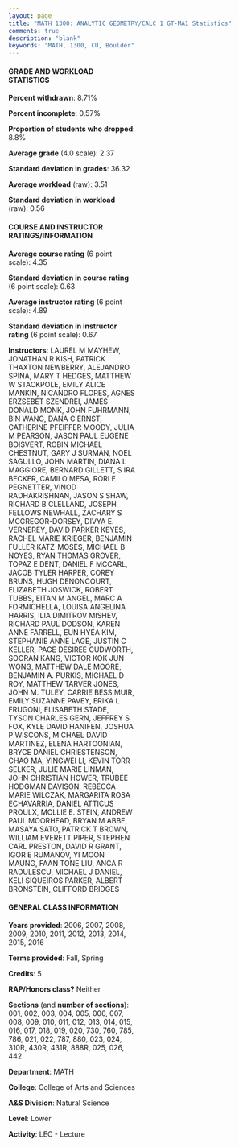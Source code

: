 ```yaml
---
layout: page
title: "MATH 1300: ANALYTIC GEOMETRY/CALC 1 GT-MA1 Statistics"
comments: true
description: "blank"
keywords: "MATH, 1300, CU, Boulder"
--- 
```

<head>
<script src="https://ajax.googleapis.com/ajax/libs/jquery/2.1.3/jquery.min.js"></script>
<script src="https://dl.dropboxusercontent.com/s/pc42nxpaw1ea4o9/highcharts.js?dl=0"></script>
<!-- <script src="../assets/js/highcharts.js"></script> -->
<style type="text/css">@font-face {
	font-family: "Bebas Neue";
	src: url(https://www.filehosting.org/file/details/544349/BebasNeue%20Regular.otf) format("opentype");
	}
	h1.Bebas { 
		font-family: "Bebas Neue", Verdana, Tahoma;
	}
</style>
</head>
<body>
	<div id="container" style="float: right; width: 45%; height: 88%; margin-left: 2.5%; margin-right: 2.5%;"></div>
	<script language="JavaScript">
		$(document).ready(function() {
		var chart = {type: 'column'};
		var title = {text: 'Grade Distribution'};
		var xAxis = {categories: ['A','B','C','D','F'],crosshair: true};
		var yAxis = {min: 0,title: {text: 'Percentage'}};
		var tooltip = {headerFormat: '<center><b><span style="font-size:20px">{point.key}</span></b></center>',
		               pointFormat: '<td style="padding:0"><b>{point.y:.1f}%</b></td>',
		               footerFormat: '</table>',shared: true,useHTML: true};
		var plotOptions = {column: {pointPadding: 0.0,borderWidth: 0}};  
		var credits = {enabled: false};var series= [{name: 'Percent',data: [21.11,30.18,25.91,11.15,11.65,]}];
		var json = {};
		json.chart = chart;
		json.title = title;
		json.tooltip = tooltip;
		json.xAxis = xAxis;
		json.yAxis = yAxis;  
		json.series = series;
		json.plotOptions = plotOptions;  
		json.credits = credits;
		$('#container').highcharts(json);
	});
	</script>
</body>
			   
#### GRADE AND WORKLOAD STATISTICS

**Percent withdrawn**: 8.71%

**Percent incomplete**: 0.57%

**Proportion of students who dropped**: 8.8%

**Average grade** (4.0 scale): 2.37

**Standard deviation in grades**: 36.32

**Average workload** (raw): 3.51

**Standard deviation in workload** (raw): 0.56

#### COURSE AND INSTRUCTOR RATINGS/INFORMATION

**Average course rating** (6 point scale): 4.35

**Standard deviation in course rating** (6 point scale): 0.63

**Average instructor rating** (6 point scale): 4.89

**Standard deviation in instructor rating** (6 point scale): 0.67

**Instructors**: LAUREL M MAYHEW, JONATHAN R KISH, PATRICK THAXTON NEWBERRY, ALEJANDRO SPINA, MARY T HEDGES, MATTHEW W STACKPOLE, EMILY ALICE MANKIN, NICANDRO FLORES, AGNES ERZSEBET SZENDREI, JAMES DONALD MONK, JOHN FUHRMANN, BIN WANG, DANA C ERNST, CATHERINE PFEIFFER MOODY, JULIA M PEARSON, JASON PAUL EUGENE BOISVERT, ROBIN MICHAEL CHESTNUT, GARY J SURMAN, NOEL SAGULLO, JOHN MARTIN, DIANA L MAGGIORE, BERNARD GILLETT, S IRA BECKER, CAMILO MESA, RORI E PEGNETTER, VINOD RADHAKRISHNAN, JASON S SHAW, RICHARD B CLELLAND, JOSEPH FELLOWS NEWHALL, ZACHARY S MCGREGOR-DORSEY, DIVYA E. VERNEREY, DAVID PARKER KEYES, RACHEL MARIE KRIEGER, BENJAMIN FULLER KATZ-MOSES, MICHAEL B NOYES, RYAN THOMAS GROVER, TOPAZ E DENT, DANIEL F MCCARL, JACOB TYLER HARPER, COREY BRUNS, HUGH DENONCOURT, ELIZABETH JOSWICK, ROBERT TUBBS, EITAN M ANGEL, MARC A FORMICHELLA, LOUISA ANGELINA HARRIS, ILIA DIMITROV MISHEV, RICHARD PAUL DODSON, KAREN ANNE FARRELL, EUN HYEA KIM, STEPHANIE ANNE LAGE, JUSTIN C KELLER, PAGE DESIREE CUDWORTH, SOORAN KANG, VICTOR KOK JUN WONG, MATTHEW DALE MOORE, BENJAMIN A. PURKIS, MICHAEL D ROY, MATTHEW TARVER JONES, JOHN M. TULEY, CARRIE BESS MUIR, EMILY SUZANNE PAVEY, ERIKA L FRUGONI, ELISABETH STADE, TYSON CHARLES GERN, JEFFREY S FOX, KYLE DAVID HANIFEN, JOSHUA P WISCONS, MICHAEL DAVID MARTINEZ, ELENA HARTOONIAN, BRYCE DANIEL CHRIESTENSON, CHAO MA, YINGWEI LI, KEVIN TORR SELKER, JULIE MARIE LINMAN, JOHN CHRISTIAN HOWER, TRUBEE HODGMAN DAVISON, REBECCA MARIE WILCZAK, MARGARITA ROSA ECHAVARRIA, DANIEL ATTICUS PROULX, MOLLIE E. STEIN, ANDREW PAUL MOORHEAD, BRYAN M ABBE, MASAYA SATO, PATRICK T BROWN, WILLIAM EVERETT PIPER, STEPHEN CARL PRESTON, DAVID R GRANT, IGOR E RUMANOV, YI MOON MAUNG, FAAN TONE LIU, ANCA R RADULESCU, MICHAEL J DANIEL, KELI SIQUEIROS PARKER, ALBERT BRONSTEIN, CLIFFORD BRIDGES

#### GENERAL CLASS INFORMATION

**Years provided**: 2006, 2007, 2008, 2009, 2010, 2011, 2012, 2013, 2014, 2015, 2016

**Terms provided**: Fall, Spring

**Credits**: 5

**RAP/Honors class?** Neither

**Sections** (and **number of sections**): 001, 002, 003, 004, 005, 006, 007, 008, 009, 010, 011, 012, 013, 014, 015, 016, 017, 018, 019, 020, 730, 760, 785, 786, 021, 022, 787, 880, 023, 024, 310R, 430R, 431R, 888R, 025, 026, 442

**Department**: MATH

**College**: College of Arts and Sciences

**A&S Division**: Natural Science

**Level**: Lower

**Activity**: LEC - Lecture